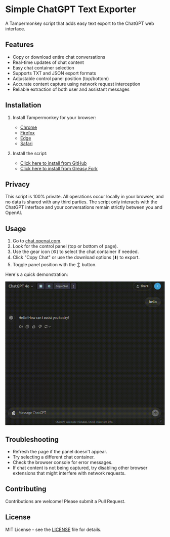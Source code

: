# Simple ChatGPT Text Exporter

A Tampermonkey script that adds easy text export to the ChatGPT web interface.

## Features

- Copy or download entire chat conversations
- Real-time updates of chat content
- Easy chat container selection
- Supports TXT and JSON export formats
- Adjustable control panel position (top/bottom)
- Accurate content capture using network request interception
- Reliable extraction of both user and assistant messages

## Installation

1. Install Tampermonkey for your browser:
   - [Chrome](https://chrome.google.com/webstore/detail/tampermonkey/dhdgffkkebhmkfjojejmpbldmpobfkfo)
   - [Firefox](https://addons.mozilla.org/en-US/firefox/addon/tampermonkey/)
   - [Edge](https://microsoftedge.microsoft.com/addons/detail/tampermonkey/iikmkjmpaadaobahmlepeloendndfphd)
   - [Safari](https://apps.apple.com/us/app/tampermonkey/id1482490089)

2. Install the script:
   - [Click here to install from GitHub](https://github.com/samomar/Simple-ChatGPT-Text-Exporter/raw/refs/heads/main/simple_chatgpt_text_exporter.user.js)
   - [Click here to install from Greasy Fork](https://greasyfork.org/en/scripts/512815-simple-chatgpt-text-exporter)

## Privacy

This script is 100% private. All operations occur locally in your browser, and no data is shared with any third parties. The script only interacts with the ChatGPT interface and your conversations remain strictly between you and OpenAI.

## Usage

1. Go to [chat.openai.com](https://chat.openai.com).
2. Look for the control panel (top or bottom of page).
3. Use the gear icon (⚙️) to select the chat container if needed.
4. Click "Copy Chat" or use the download options (⬇️) to export.
5. Toggle panel position with the ↕️ button.

Here's a quick demonstration:

![Demo Video](https://raw.githubusercontent.com/samomar/Simple-ChatGPT-Text-Exporter/refs/heads/main/demo.gif)

## Troubleshooting

- Refresh the page if the panel doesn't appear.
- Try selecting a different chat container.
- Check the browser console for error messages.
- If chat content is not being captured, try disabling other browser extensions that might interfere with network requests.

## Contributing

Contributions are welcome! Please submit a Pull Request.

## License

MIT License - see the [LICENSE](LICENSE) file for details.
